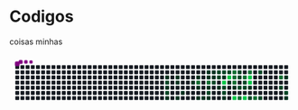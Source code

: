 # Codigos
coisas minhas

<svg viewBox="-16 -32 880 192" width="880" height="192" xmlns="http://www.w3.org/2000/svg"><desc>Generated with https://github.com/Platane/snk</desc><style>:root{--cb:#1b1f230a;--cs:purple;--ce:#161b22;--c0:#161b22;--c1:#01311f;--c2:#034525;--c3:#0f6d31;--c4:#00c647}.c{shape-rendering:geometricPrecision;fill:var(--ce);stroke-width:1px;stroke:var(--cb);animation:none 33900ms linear infinite;width:12px;height:12px}@keyframes c0{9.43%{fill:var(--c1)}9.45%,100%{fill:var(--ce)}}.c.c0{fill:var(--c1);animation-name:c0}@keyframes c1{61.05%{fill:var(--c2)}61.07%,100%{fill:var(--ce)}}.c.c1{fill:var(--c2);animation-name:c1}@keyframes c2{33.62%{fill:var(--c1)}33.64%,100%{fill:var(--ce)}}.c.c2{fill:var(--c1);animation-name:c2}@keyframes c3{60.46%{fill:var(--c2)}60.48%,100%{fill:var(--ce)}}.c.c3{fill:var(--c2);animation-name:c3}@keyframes c4{32.44%{fill:var(--c1)}32.46%,100%{fill:var(--ce)}}.c.c4{fill:var(--c1);animation-name:c4}@keyframes c5{10.02%{fill:var(--c1)}10.04%,100%{fill:var(--ce)}}.c.c5{fill:var(--c1);animation-name:c5}@keyframes c6{10.31%{fill:var(--c1)}10.33%,100%{fill:var(--ce)}}.c.c6{fill:var(--c1);animation-name:c6}@keyframes c7{31.85%{fill:var(--c1)}31.87%,100%{fill:var(--ce)}}.c.c7{fill:var(--c1);animation-name:c7}@keyframes c8{31.26%{fill:var(--c1)}31.28%,100%{fill:var(--ce)}}.c.c8{fill:var(--c1);animation-name:c8}@keyframes c9{11.2%{fill:var(--c1)}11.22%,100%{fill:var(--ce)}}.c.c9{fill:var(--c1);animation-name:c9}@keyframes ca{11.79%{fill:var(--c1)}11.81%,100%{fill:var(--ce)}}.c.ca{fill:var(--c1);animation-name:ca}@keyframes cb{79.34%{fill:var(--c3)}79.36%,100%{fill:var(--ce)}}.c.cb{fill:var(--c3);animation-name:cb}@keyframes cc{30.08%{fill:var(--c1)}30.1%,100%{fill:var(--ce)}}.c.cc{fill:var(--c1);animation-name:cc}@keyframes cd{29.49%{fill:var(--c1)}29.51%,100%{fill:var(--ce)}}.c.cd{fill:var(--c1);animation-name:cd}@keyframes ce{29.19%{fill:var(--c1)}29.21%,100%{fill:var(--ce)}}.c.ce{fill:var(--c1);animation-name:ce}@keyframes cf{13.26%{fill:var(--c1)}13.28%,100%{fill:var(--ce)}}.c.cf{fill:var(--c1);animation-name:cf}@keyframes cg{12.38%{fill:var(--c1)}12.4%,100%{fill:var(--ce)}}.c.cg{fill:var(--c1);animation-name:cg}@keyframes ch{78.75%{fill:var(--c3)}78.77%,100%{fill:var(--ce)}}.c.ch{fill:var(--c3);animation-name:ch}@keyframes ci{14.74%{fill:var(--c1)}14.76%,100%{fill:var(--ce)}}.c.ci{fill:var(--c1);animation-name:ci}@keyframes cj{44.53%{fill:var(--c2)}44.55%,100%{fill:var(--ce)}}.c.cj{fill:var(--c2);animation-name:cj}@keyframes ck{28.9%{fill:var(--c1)}28.92%,100%{fill:var(--ce)}}.c.ck{fill:var(--c1);animation-name:ck}@keyframes cl{12.97%{fill:var(--c1)}12.99%,100%{fill:var(--ce)}}.c.cl{fill:var(--c1);animation-name:cl}@keyframes cm{12.67%{fill:var(--c1)}12.69%,100%{fill:var(--ce)}}.c.cm{fill:var(--c1);animation-name:cm}@keyframes cn{45.42%{fill:var(--c2)}45.44%,100%{fill:var(--ce)}}.c.cn{fill:var(--c2);animation-name:cn}@keyframes co{39.22%{fill:var(--c2)}39.24%,100%{fill:var(--ce)}}.c.co{fill:var(--c2);animation-name:co}@keyframes cp{38.93%{fill:var(--c2)}38.95%,100%{fill:var(--ce)}}.c.cp{fill:var(--c2);animation-name:cp}@keyframes cq{15.33%{fill:var(--c1)}15.35%,100%{fill:var(--ce)}}.c.cq{fill:var(--c1);animation-name:cq}@keyframes cr{38.34%{fill:var(--c2)}38.36%,100%{fill:var(--ce)}}.c.cr{fill:var(--c2);animation-name:cr}@keyframes cs{38.63%{fill:var(--c1)}38.65%,100%{fill:var(--ce)}}.c.cs{fill:var(--c1);animation-name:cs}@keyframes ct{82%{fill:var(--c4)}82.02%,100%{fill:var(--ce)}}.c.ct{fill:var(--c4);animation-name:ct}@keyframes cu{43.35%{fill:var(--c2)}43.37%,100%{fill:var(--ce)}}.c.cu{fill:var(--c2);animation-name:cu}@keyframes cv{43.65%{fill:var(--c2)}43.67%,100%{fill:var(--ce)}}.c.cv{fill:var(--c2);animation-name:cv}@keyframes cw{16.21%{fill:var(--c1)}16.23%,100%{fill:var(--ce)}}.c.cw{fill:var(--c1);animation-name:cw}@keyframes cx{39.81%{fill:var(--c2)}39.83%,100%{fill:var(--ce)}}.c.cx{fill:var(--c2);animation-name:cx}@keyframes cy{81.41%{fill:var(--c4)}81.43%,100%{fill:var(--ce)}}.c.cy{fill:var(--c4);animation-name:cy}@keyframes cz{65.18%{fill:var(--c1)}65.2%,100%{fill:var(--ce)}}.c.cz{fill:var(--c1);animation-name:cz}@keyframes c10{66.07%{fill:var(--c3)}66.09%,100%{fill:var(--ce)}}.c.c10{fill:var(--c3);animation-name:c10}@keyframes c11{65.77%{fill:var(--c3)}65.79%,100%{fill:var(--ce)}}.c.c11{fill:var(--c3);animation-name:c11}@keyframes c12{65.48%{fill:var(--c3)}65.5%,100%{fill:var(--ce)}}.c.c12{fill:var(--c3);animation-name:c12}@keyframes c13{17.39%{fill:var(--c1)}17.41%,100%{fill:var(--ce)}}.c.c13{fill:var(--c1);animation-name:c13}@keyframes c14{83.47%{fill:var(--c4)}83.49%,100%{fill:var(--ce)}}.c.c14{fill:var(--c4);animation-name:c14}@keyframes c15{40.99%{fill:var(--c2)}41.01%,100%{fill:var(--ce)}}.c.c15{fill:var(--c2);animation-name:c15}@keyframes c16{41.29%{fill:var(--c2)}41.31%,100%{fill:var(--ce)}}.c.c16{fill:var(--c2);animation-name:c16}@keyframes c17{42.47%{fill:var(--c2)}42.49%,100%{fill:var(--ce)}}.c.c17{fill:var(--c2);animation-name:c17}@keyframes c18{69.61%{fill:var(--c3)}69.63%,100%{fill:var(--ce)}}.c.c18{fill:var(--c3);animation-name:c18}@keyframes c19{68.13%{fill:var(--c3)}68.15%,100%{fill:var(--ce)}}.c.c19{fill:var(--c3);animation-name:c19}@keyframes c1a{41.88%{fill:var(--c2)}41.9%,100%{fill:var(--ce)}}.c.c1a{fill:var(--c2);animation-name:c1a}@keyframes c1b{42.17%{fill:var(--c2)}42.19%,100%{fill:var(--ce)}}.c.c1b{fill:var(--c2);animation-name:c1b}@keyframes c1c{84.06%{fill:var(--c4)}84.08%,100%{fill:var(--ce)}}.c.c1c{fill:var(--c4);animation-name:c1c}@keyframes c1d{66.95%{fill:var(--c3)}66.97%,100%{fill:var(--ce)}}.c.c1d{fill:var(--c3);animation-name:c1d}@keyframes c1e{85.54%{fill:var(--c4)}85.56%,100%{fill:var(--ce)}}.c.c1e{fill:var(--c4);animation-name:c1e}@keyframes c1f{85.24%{fill:var(--c4)}85.26%,100%{fill:var(--ce)}}.c.c1f{fill:var(--c4);animation-name:c1f}@keyframes c1g{19.46%{fill:var(--c1)}19.48%,100%{fill:var(--ce)}}.c.c1g{fill:var(--c1);animation-name:c1g}@keyframes c1h{48.37%{fill:var(--c2)}48.39%,100%{fill:var(--ce)}}.c.c1h{fill:var(--c2);animation-name:c1h}@keyframes c1i{71.08%{fill:var(--c3)}71.1%,100%{fill:var(--ce)}}.c.c1i{fill:var(--c3);animation-name:c1i}@keyframes c1j{51.02%{fill:var(--c2)}51.04%,100%{fill:var(--ce)}}.c.c1j{fill:var(--c2);animation-name:c1j}@keyframes c1k{49.55%{fill:var(--c2)}49.57%,100%{fill:var(--ce)}}.c.c1k{fill:var(--c2);animation-name:c1k}@keyframes c1l{73.74%{fill:var(--c3)}73.76%,100%{fill:var(--ce)}}.c.c1l{fill:var(--c3);animation-name:c1l}@keyframes c1m{53.09%{fill:var(--c2)}53.11%,100%{fill:var(--ce)}}.c.c1m{fill:var(--c2);animation-name:c1m}@keyframes c1n{22.11%{fill:var(--c1)}22.13%,100%{fill:var(--ce)}}.c.c1n{fill:var(--c1);animation-name:c1n}@keyframes c1o{53.68%{fill:var(--c2)}53.7%,100%{fill:var(--ce)}}.c.c1o{fill:var(--c2);animation-name:c1o}@keyframes c1p{23.88%{fill:var(--c1)}23.9%,100%{fill:var(--ce)}}.c.c1p{fill:var(--c1);animation-name:c1p}.u{transform-origin:0 0;transform:scale(0,1);animation:none linear 33900ms infinite}@keyframes u0{9.43%{transform:scale(0.000,1)}9.45%,10.02%{transform:scale(0.042,1)}10.04%,10.31%{transform:scale(0.083,1)}10.33%,11.2%{transform:scale(0.125,1)}11.22%,11.79%{transform:scale(0.167,1)}11.81%,12.38%{transform:scale(0.208,1)}12.4%,12.67%{transform:scale(0.250,1)}12.69%,12.97%{transform:scale(0.292,1)}12.99%,13.26%{transform:scale(0.333,1)}13.28%,14.74%{transform:scale(0.375,1)}14.76%,15.33%{transform:scale(0.417,1)}15.35%,16.21%{transform:scale(0.458,1)}16.23%,17.39%{transform:scale(0.500,1)}17.41%,19.46%{transform:scale(0.542,1)}19.48%,22.11%{transform:scale(0.583,1)}22.13%,23.88%{transform:scale(0.625,1)}23.9%,28.9%{transform:scale(0.667,1)}28.92%,29.19%{transform:scale(0.708,1)}29.21%,29.49%{transform:scale(0.750,1)}29.51%,30.08%{transform:scale(0.792,1)}30.1%,31.26%{transform:scale(0.833,1)}31.28%,31.85%{transform:scale(0.875,1)}31.87%,32.44%{transform:scale(0.917,1)}32.46%,33.62%{transform:scale(0.958,1)}33.64%,100%{transform:scale(1.000,1)}}.u.u0{fill:var(--c1);animation-name:u0;transform-origin:0.0px 0}@keyframes u1{38.34%{transform:scale(0.000,1)}38.36%,100%{transform:scale(1.000,1)}}.u.u1{fill:var(--c2);animation-name:u1;transform-origin:328.3px 0}@keyframes u2{38.63%{transform:scale(0.000,1)}38.65%,100%{transform:scale(1.000,1)}}.u.u2{fill:var(--c1);animation-name:u2;transform-origin:341.9px 0}@keyframes u3{38.93%{transform:scale(0.000,1)}38.95%,39.22%{transform:scale(0.053,1)}39.24%,39.81%{transform:scale(0.105,1)}39.83%,40.99%{transform:scale(0.158,1)}41.01%,41.29%{transform:scale(0.211,1)}41.31%,41.88%{transform:scale(0.263,1)}41.9%,42.17%{transform:scale(0.316,1)}42.19%,42.47%{transform:scale(0.368,1)}42.49%,43.35%{transform:scale(0.421,1)}43.37%,43.65%{transform:scale(0.474,1)}43.67%,44.53%{transform:scale(0.526,1)}44.55%,45.42%{transform:scale(0.579,1)}45.44%,48.37%{transform:scale(0.632,1)}48.39%,49.55%{transform:scale(0.684,1)}49.57%,51.02%{transform:scale(0.737,1)}51.04%,53.09%{transform:scale(0.789,1)}53.11%,53.68%{transform:scale(0.842,1)}53.7%,60.46%{transform:scale(0.895,1)}60.48%,61.05%{transform:scale(0.947,1)}61.07%,100%{transform:scale(1.000,1)}}.u.u3{fill:var(--c2);animation-name:u3;transform-origin:355.6px 0}@keyframes u4{65.18%{transform:scale(0.000,1)}65.2%,100%{transform:scale(1.000,1)}}.u.u4{fill:var(--c1);animation-name:u4;transform-origin:615.5px 0}@keyframes u5{65.48%{transform:scale(0.000,1)}65.5%,65.77%{transform:scale(0.100,1)}65.79%,66.07%{transform:scale(0.200,1)}66.09%,66.95%{transform:scale(0.300,1)}66.97%,68.13%{transform:scale(0.400,1)}68.15%,69.61%{transform:scale(0.500,1)}69.63%,71.08%{transform:scale(0.600,1)}71.1%,73.74%{transform:scale(0.700,1)}73.76%,78.75%{transform:scale(0.800,1)}78.77%,79.34%{transform:scale(0.900,1)}79.36%,100%{transform:scale(1.000,1)}}.u.u5{fill:var(--c3);animation-name:u5;transform-origin:629.2px 0}@keyframes u6{81.41%{transform:scale(0.000,1)}81.43%,82%{transform:scale(0.167,1)}82.02%,83.47%{transform:scale(0.333,1)}83.49%,84.06%{transform:scale(0.500,1)}84.08%,85.24%{transform:scale(0.667,1)}85.26%,85.54%{transform:scale(0.833,1)}85.56%,100%{transform:scale(1.000,1)}}.u.u6{fill:var(--c4);animation-name:u6;transform-origin:765.9px 0}.s{shape-rendering:geometricPrecision;fill:var(--cs);animation:none linear 33900ms infinite}@keyframes s0{0%,99.71%{transform:translate(0px,-16px)}0.29%{transform:translate(0px,0px)}8.85%{transform:translate(464px,0px)}9.44%{transform:translate(464px,32px)}10.03%{transform:translate(496px,32px)}10.32%{transform:translate(496px,48px)}11.21%,62.54%{transform:translate(544px,48px)}11.5%{transform:translate(544px,32px)}12.68%{transform:translate(608px,32px)}12.98%{transform:translate(608px,16px)}13.57%{transform:translate(576px,16px)}14.45%{transform:translate(576px,64px)}15.34%,46.02%{transform:translate(624px,64px)}15.93%{transform:translate(624px,96px)}16.52%,27.73%{transform:translate(656px,96px)}16.81%,17.99%,27.43%{transform:translate(656px,80px)}17.11%{transform:translate(672px,80px)}17.4%,82.89%{transform:translate(672px,64px)}17.7%,64.9%{transform:translate(656px,64px)}19.17%{transform:translate(720px,80px)}19.47%,47.79%{transform:translate(720px,64px)}20.94%{transform:translate(800px,64px)}21.24%,52.51%{transform:translate(800px,48px)}21.83%{transform:translate(832px,48px)}22.12%{transform:translate(832px,32px)}22.42%{transform:translate(848px,32px)}23.6%{transform:translate(848px,96px)}24.19%,72.57%{transform:translate(816px,96px)}24.48%{transform:translate(816px,80px)}29.5%{transform:translate(560px,96px)}30.09%{transform:translate(560px,64px)}30.97%{transform:translate(512px,64px)}31.27%{transform:translate(512px,80px)}31.56%{transform:translate(496px,80px)}31.86%{transform:translate(496px,96px)}32.74%{transform:translate(448px,96px)}33.33%{transform:translate(448px,64px)}33.92%{transform:translate(480px,64px)}34.81%{transform:translate(480px,16px)}35.1%{transform:translate(496px,16px)}35.4%{transform:translate(496px,0px)}38.05%{transform:translate(640px,0px)}38.64%{transform:translate(640px,32px)}38.94%{transform:translate(624px,32px)}39.23%{transform:translate(624px,16px)}39.82%{transform:translate(656px,16px)}40.12%{transform:translate(656px,0px)}40.71%{transform:translate(688px,0px)}41.59%{transform:translate(688px,48px)}41.89%{transform:translate(704px,48px)}42.18%{transform:translate(704px,64px)}43.36%,82.3%{transform:translate(640px,64px)}43.66%{transform:translate(640px,80px)}44.54%{transform:translate(592px,80px)}44.84%{transform:translate(592px,64px)}45.13%{transform:translate(608px,64px)}45.43%{transform:translate(608px,48px)}45.72%{transform:translate(624px,48px)}48.67%{transform:translate(720px,112px)}49.26%{transform:translate(752px,112px)}51.03%{transform:translate(752px,16px)}51.92%{transform:translate(800px,16px)}52.8%{transform:translate(816px,48px)}53.1%{transform:translate(816px,64px)}53.39%{transform:translate(832px,64px)}53.69%{transform:translate(832px,80px)}60.47%{transform:translate(464px,80px)}61.06%{transform:translate(464px,48px)}62.83%{transform:translate(544px,64px)}65.19%,81.71%{transform:translate(656px,48px)}65.49%{transform:translate(672px,48px)}66.08%{transform:translate(672px,16px)}66.96%{transform:translate(720px,16px)}67.26%{transform:translate(720px,0px)}67.55%{transform:translate(704px,0px)}68.14%{transform:translate(704px,32px)}68.44%{transform:translate(688px,32px)}69.91%{transform:translate(688px,112px)}70.8%{transform:translate(736px,112px)}71.09%{transform:translate(736px,96px)}74.04%{transform:translate(816px,16px)}78.17%{transform:translate(592px,16px)}78.76%{transform:translate(592px,48px)}79.35%{transform:translate(560px,48px)}79.65%{transform:translate(560px,32px)}81.42%{transform:translate(656px,32px)}82.01%{transform:translate(640px,48px)}83.48%{transform:translate(672px,96px)}84.37%{transform:translate(720px,96px)}85.55%{transform:translate(720px,32px)}97.64%{transform:translate(64px,32px)}98.23%{transform:translate(64px,0px)}98.53%{transform:translate(48px,0px)}98.82%{transform:translate(48px,-16px)}}.s.s0{transform:translate(0px,-16px);animation-name:s0}@keyframes s1{0%,99.71%{transform:translate(16px,-16px)}0.29%{transform:translate(0px,-16px)}0.59%{transform:translate(0px,0px)}9.14%{transform:translate(464px,0px)}9.73%{transform:translate(464px,32px)}10.32%{transform:translate(496px,32px)}10.62%{transform:translate(496px,48px)}11.5%,62.83%{transform:translate(544px,48px)}11.8%{transform:translate(544px,32px)}12.98%{transform:translate(608px,32px)}13.27%{transform:translate(608px,16px)}13.86%{transform:translate(576px,16px)}14.75%{transform:translate(576px,64px)}15.63%,46.31%{transform:translate(624px,64px)}16.22%{transform:translate(624px,96px)}16.81%,28.02%{transform:translate(656px,96px)}17.11%,18.29%,27.73%{transform:translate(656px,80px)}17.4%{transform:translate(672px,80px)}17.7%,83.19%{transform:translate(672px,64px)}17.99%,65.19%{transform:translate(656px,64px)}19.47%{transform:translate(720px,80px)}19.76%,48.08%{transform:translate(720px,64px)}21.24%{transform:translate(800px,64px)}21.53%,52.8%{transform:translate(800px,48px)}22.12%{transform:translate(832px,48px)}22.42%{transform:translate(832px,32px)}22.71%{transform:translate(848px,32px)}23.89%{transform:translate(848px,96px)}24.48%,72.86%{transform:translate(816px,96px)}24.78%{transform:translate(816px,80px)}29.79%{transform:translate(560px,96px)}30.38%{transform:translate(560px,64px)}31.27%{transform:translate(512px,64px)}31.56%{transform:translate(512px,80px)}31.86%{transform:translate(496px,80px)}32.15%{transform:translate(496px,96px)}33.04%{transform:translate(448px,96px)}33.63%{transform:translate(448px,64px)}34.22%{transform:translate(480px,64px)}35.1%{transform:translate(480px,16px)}35.4%{transform:translate(496px,16px)}35.69%{transform:translate(496px,0px)}38.35%{transform:translate(640px,0px)}38.94%{transform:translate(640px,32px)}39.23%{transform:translate(624px,32px)}39.53%{transform:translate(624px,16px)}40.12%{transform:translate(656px,16px)}40.41%{transform:translate(656px,0px)}41%{transform:translate(688px,0px)}41.89%{transform:translate(688px,48px)}42.18%{transform:translate(704px,48px)}42.48%{transform:translate(704px,64px)}43.66%,82.6%{transform:translate(640px,64px)}43.95%{transform:translate(640px,80px)}44.84%{transform:translate(592px,80px)}45.13%{transform:translate(592px,64px)}45.43%{transform:translate(608px,64px)}45.72%{transform:translate(608px,48px)}46.02%{transform:translate(624px,48px)}48.97%{transform:translate(720px,112px)}49.56%{transform:translate(752px,112px)}51.33%{transform:translate(752px,16px)}52.21%{transform:translate(800px,16px)}53.1%{transform:translate(816px,48px)}53.39%{transform:translate(816px,64px)}53.69%{transform:translate(832px,64px)}53.98%{transform:translate(832px,80px)}60.77%{transform:translate(464px,80px)}61.36%{transform:translate(464px,48px)}63.13%{transform:translate(544px,64px)}65.49%,82.01%{transform:translate(656px,48px)}65.78%{transform:translate(672px,48px)}66.37%{transform:translate(672px,16px)}67.26%{transform:translate(720px,16px)}67.55%{transform:translate(720px,0px)}67.85%{transform:translate(704px,0px)}68.44%{transform:translate(704px,32px)}68.73%{transform:translate(688px,32px)}70.21%{transform:translate(688px,112px)}71.09%{transform:translate(736px,112px)}71.39%{transform:translate(736px,96px)}74.34%{transform:translate(816px,16px)}78.47%{transform:translate(592px,16px)}79.06%{transform:translate(592px,48px)}79.65%{transform:translate(560px,48px)}79.94%{transform:translate(560px,32px)}81.71%{transform:translate(656px,32px)}82.3%{transform:translate(640px,48px)}83.78%{transform:translate(672px,96px)}84.66%{transform:translate(720px,96px)}85.84%{transform:translate(720px,32px)}97.94%{transform:translate(64px,32px)}98.53%{transform:translate(64px,0px)}98.82%{transform:translate(48px,0px)}99.12%{transform:translate(48px,-16px)}}.s.s1{transform:translate(16px,-16px);animation-name:s1}@keyframes s2{0%,99.71%{transform:translate(32px,-16px)}0.59%{transform:translate(0px,-16px)}0.88%{transform:translate(0px,0px)}9.44%{transform:translate(464px,0px)}10.03%{transform:translate(464px,32px)}10.62%{transform:translate(496px,32px)}10.91%{transform:translate(496px,48px)}11.8%,63.13%{transform:translate(544px,48px)}12.09%{transform:translate(544px,32px)}13.27%{transform:translate(608px,32px)}13.57%{transform:translate(608px,16px)}14.16%{transform:translate(576px,16px)}15.04%{transform:translate(576px,64px)}15.93%,46.61%{transform:translate(624px,64px)}16.52%{transform:translate(624px,96px)}17.11%,28.32%{transform:translate(656px,96px)}17.4%,18.58%,28.02%{transform:translate(656px,80px)}17.7%{transform:translate(672px,80px)}17.99%,83.48%{transform:translate(672px,64px)}18.29%,65.49%{transform:translate(656px,64px)}19.76%{transform:translate(720px,80px)}20.06%,48.38%{transform:translate(720px,64px)}21.53%{transform:translate(800px,64px)}21.83%,53.1%{transform:translate(800px,48px)}22.42%{transform:translate(832px,48px)}22.71%{transform:translate(832px,32px)}23.01%{transform:translate(848px,32px)}24.19%{transform:translate(848px,96px)}24.78%,73.16%{transform:translate(816px,96px)}25.07%{transform:translate(816px,80px)}30.09%{transform:translate(560px,96px)}30.68%{transform:translate(560px,64px)}31.56%{transform:translate(512px,64px)}31.86%{transform:translate(512px,80px)}32.15%{transform:translate(496px,80px)}32.45%{transform:translate(496px,96px)}33.33%{transform:translate(448px,96px)}33.92%{transform:translate(448px,64px)}34.51%{transform:translate(480px,64px)}35.4%{transform:translate(480px,16px)}35.69%{transform:translate(496px,16px)}35.99%{transform:translate(496px,0px)}38.64%{transform:translate(640px,0px)}39.23%{transform:translate(640px,32px)}39.53%{transform:translate(624px,32px)}39.82%{transform:translate(624px,16px)}40.41%{transform:translate(656px,16px)}40.71%{transform:translate(656px,0px)}41.3%{transform:translate(688px,0px)}42.18%{transform:translate(688px,48px)}42.48%{transform:translate(704px,48px)}42.77%{transform:translate(704px,64px)}43.95%,82.89%{transform:translate(640px,64px)}44.25%{transform:translate(640px,80px)}45.13%{transform:translate(592px,80px)}45.43%{transform:translate(592px,64px)}45.72%{transform:translate(608px,64px)}46.02%{transform:translate(608px,48px)}46.31%{transform:translate(624px,48px)}49.26%{transform:translate(720px,112px)}49.85%{transform:translate(752px,112px)}51.62%{transform:translate(752px,16px)}52.51%{transform:translate(800px,16px)}53.39%{transform:translate(816px,48px)}53.69%{transform:translate(816px,64px)}53.98%{transform:translate(832px,64px)}54.28%{transform:translate(832px,80px)}61.06%{transform:translate(464px,80px)}61.65%{transform:translate(464px,48px)}63.42%{transform:translate(544px,64px)}65.78%,82.3%{transform:translate(656px,48px)}66.08%{transform:translate(672px,48px)}66.67%{transform:translate(672px,16px)}67.55%{transform:translate(720px,16px)}67.85%{transform:translate(720px,0px)}68.14%{transform:translate(704px,0px)}68.73%{transform:translate(704px,32px)}69.03%{transform:translate(688px,32px)}70.5%{transform:translate(688px,112px)}71.39%{transform:translate(736px,112px)}71.68%{transform:translate(736px,96px)}74.63%{transform:translate(816px,16px)}78.76%{transform:translate(592px,16px)}79.35%{transform:translate(592px,48px)}79.94%{transform:translate(560px,48px)}80.24%{transform:translate(560px,32px)}82.01%{transform:translate(656px,32px)}82.6%{transform:translate(640px,48px)}84.07%{transform:translate(672px,96px)}84.96%{transform:translate(720px,96px)}86.14%{transform:translate(720px,32px)}98.23%{transform:translate(64px,32px)}98.82%{transform:translate(64px,0px)}99.12%{transform:translate(48px,0px)}99.41%{transform:translate(48px,-16px)}}.s.s2{transform:translate(32px,-16px);animation-name:s2}@keyframes s3{0%,99.71%{transform:translate(48px,-16px)}0.88%{transform:translate(0px,-16px)}1.18%{transform:translate(0px,0px)}9.73%{transform:translate(464px,0px)}10.32%{transform:translate(464px,32px)}10.91%{transform:translate(496px,32px)}11.21%{transform:translate(496px,48px)}12.09%,63.42%{transform:translate(544px,48px)}12.39%{transform:translate(544px,32px)}13.57%{transform:translate(608px,32px)}13.86%{transform:translate(608px,16px)}14.45%{transform:translate(576px,16px)}15.34%{transform:translate(576px,64px)}16.22%,46.9%{transform:translate(624px,64px)}16.81%{transform:translate(624px,96px)}17.4%,28.61%{transform:translate(656px,96px)}17.7%,18.88%,28.32%{transform:translate(656px,80px)}17.99%{transform:translate(672px,80px)}18.29%,83.78%{transform:translate(672px,64px)}18.58%,65.78%{transform:translate(656px,64px)}20.06%{transform:translate(720px,80px)}20.35%,48.67%{transform:translate(720px,64px)}21.83%{transform:translate(800px,64px)}22.12%,53.39%{transform:translate(800px,48px)}22.71%{transform:translate(832px,48px)}23.01%{transform:translate(832px,32px)}23.3%{transform:translate(848px,32px)}24.48%{transform:translate(848px,96px)}25.07%,73.45%{transform:translate(816px,96px)}25.37%{transform:translate(816px,80px)}30.38%{transform:translate(560px,96px)}30.97%{transform:translate(560px,64px)}31.86%{transform:translate(512px,64px)}32.15%{transform:translate(512px,80px)}32.45%{transform:translate(496px,80px)}32.74%{transform:translate(496px,96px)}33.63%{transform:translate(448px,96px)}34.22%{transform:translate(448px,64px)}34.81%{transform:translate(480px,64px)}35.69%{transform:translate(480px,16px)}35.99%{transform:translate(496px,16px)}36.28%{transform:translate(496px,0px)}38.94%{transform:translate(640px,0px)}39.53%{transform:translate(640px,32px)}39.82%{transform:translate(624px,32px)}40.12%{transform:translate(624px,16px)}40.71%{transform:translate(656px,16px)}41%{transform:translate(656px,0px)}41.59%{transform:translate(688px,0px)}42.48%{transform:translate(688px,48px)}42.77%{transform:translate(704px,48px)}43.07%{transform:translate(704px,64px)}44.25%,83.19%{transform:translate(640px,64px)}44.54%{transform:translate(640px,80px)}45.43%{transform:translate(592px,80px)}45.72%{transform:translate(592px,64px)}46.02%{transform:translate(608px,64px)}46.31%{transform:translate(608px,48px)}46.61%{transform:translate(624px,48px)}49.56%{transform:translate(720px,112px)}50.15%{transform:translate(752px,112px)}51.92%{transform:translate(752px,16px)}52.8%{transform:translate(800px,16px)}53.69%{transform:translate(816px,48px)}53.98%{transform:translate(816px,64px)}54.28%{transform:translate(832px,64px)}54.57%{transform:translate(832px,80px)}61.36%{transform:translate(464px,80px)}61.95%{transform:translate(464px,48px)}63.72%{transform:translate(544px,64px)}66.08%,82.6%{transform:translate(656px,48px)}66.37%{transform:translate(672px,48px)}66.96%{transform:translate(672px,16px)}67.85%{transform:translate(720px,16px)}68.14%{transform:translate(720px,0px)}68.44%{transform:translate(704px,0px)}69.03%{transform:translate(704px,32px)}69.32%{transform:translate(688px,32px)}70.8%{transform:translate(688px,112px)}71.68%{transform:translate(736px,112px)}71.98%{transform:translate(736px,96px)}74.93%{transform:translate(816px,16px)}79.06%{transform:translate(592px,16px)}79.65%{transform:translate(592px,48px)}80.24%{transform:translate(560px,48px)}80.53%{transform:translate(560px,32px)}82.3%{transform:translate(656px,32px)}82.89%{transform:translate(640px,48px)}84.37%{transform:translate(672px,96px)}85.25%{transform:translate(720px,96px)}86.43%{transform:translate(720px,32px)}98.53%{transform:translate(64px,32px)}99.12%{transform:translate(64px,0px)}99.41%{transform:translate(48px,0px)}}.s.s3{transform:translate(48px,-16px);animation-name:s3}</style><rect class="c" x="2" y="2" rx="2" ry="2"/><rect class="c" x="2" y="18" rx="2" ry="2"/><rect class="c" x="2" y="34" rx="2" ry="2"/><rect class="c" x="2" y="50" rx="2" ry="2"/><rect class="c" x="2" y="66" rx="2" ry="2"/><rect class="c" x="2" y="82" rx="2" ry="2"/><rect class="c" x="2" y="98" rx="2" ry="2"/><rect class="c" x="18" y="2" rx="2" ry="2"/><rect class="c" x="18" y="18" rx="2" ry="2"/><rect class="c" x="18" y="34" rx="2" ry="2"/><rect class="c" x="18" y="50" rx="2" ry="2"/><rect class="c" x="18" y="66" rx="2" ry="2"/><rect class="c" x="18" y="82" rx="2" ry="2"/><rect class="c" x="18" y="98" rx="2" ry="2"/><rect class="c" x="34" y="2" rx="2" ry="2"/><rect class="c" x="34" y="18" rx="2" ry="2"/><rect class="c" x="34" y="34" rx="2" ry="2"/><rect class="c" x="34" y="50" rx="2" ry="2"/><rect class="c" x="34" y="66" rx="2" ry="2"/><rect class="c" x="34" y="82" rx="2" ry="2"/><rect class="c" x="34" y="98" rx="2" ry="2"/><rect class="c" x="50" y="2" rx="2" ry="2"/><rect class="c" x="50" y="18" rx="2" ry="2"/><rect class="c" x="50" y="34" rx="2" ry="2"/><rect class="c" x="50" y="50" rx="2" ry="2"/><rect class="c" x="50" y="66" rx="2" ry="2"/><rect class="c" x="50" y="82" rx="2" ry="2"/><rect class="c" x="50" y="98" rx="2" ry="2"/><rect class="c" x="66" y="2" rx="2" ry="2"/><rect class="c" x="66" y="18" rx="2" ry="2"/><rect class="c" x="66" y="34" rx="2" ry="2"/><rect class="c" x="66" y="50" rx="2" ry="2"/><rect class="c" x="66" y="66" rx="2" ry="2"/><rect class="c" x="66" y="82" rx="2" ry="2"/><rect class="c" x="66" y="98" rx="2" ry="2"/><rect class="c" x="82" y="2" rx="2" ry="2"/><rect class="c" x="82" y="18" rx="2" ry="2"/><rect class="c" x="82" y="34" rx="2" ry="2"/><rect class="c" x="82" y="50" rx="2" ry="2"/><rect class="c" x="82" y="66" rx="2" ry="2"/><rect class="c" x="82" y="82" rx="2" ry="2"/><rect class="c" x="82" y="98" rx="2" ry="2"/><rect class="c" x="98" y="2" rx="2" ry="2"/><rect class="c" x="98" y="18" rx="2" ry="2"/><rect class="c" x="98" y="34" rx="2" ry="2"/><rect class="c" x="98" y="50" rx="2" ry="2"/><rect class="c" x="98" y="66" rx="2" ry="2"/><rect class="c" x="98" y="82" rx="2" ry="2"/><rect class="c" x="98" y="98" rx="2" ry="2"/><rect class="c" x="114" y="2" rx="2" ry="2"/><rect class="c" x="114" y="18" rx="2" ry="2"/><rect class="c" x="114" y="34" rx="2" ry="2"/><rect class="c" x="114" y="50" rx="2" ry="2"/><rect class="c" x="114" y="66" rx="2" ry="2"/><rect class="c" x="114" y="82" rx="2" ry="2"/><rect class="c" x="114" y="98" rx="2" ry="2"/><rect class="c" x="130" y="2" rx="2" ry="2"/><rect class="c" x="130" y="18" rx="2" ry="2"/><rect class="c" x="130" y="34" rx="2" ry="2"/><rect class="c" x="130" y="50" rx="2" ry="2"/><rect class="c" x="130" y="66" rx="2" ry="2"/><rect class="c" x="130" y="82" rx="2" ry="2"/><rect class="c" x="130" y="98" rx="2" ry="2"/><rect class="c" x="146" y="2" rx="2" ry="2"/><rect class="c" x="146" y="18" rx="2" ry="2"/><rect class="c" x="146" y="34" rx="2" ry="2"/><rect class="c" x="146" y="50" rx="2" ry="2"/><rect class="c" x="146" y="66" rx="2" ry="2"/><rect class="c" x="146" y="82" rx="2" ry="2"/><rect class="c" x="146" y="98" rx="2" ry="2"/><rect class="c" x="162" y="2" rx="2" ry="2"/><rect class="c" x="162" y="18" rx="2" ry="2"/><rect class="c" x="162" y="34" rx="2" ry="2"/><rect class="c" x="162" y="50" rx="2" ry="2"/><rect class="c" x="162" y="66" rx="2" ry="2"/><rect class="c" x="162" y="82" rx="2" ry="2"/><rect class="c" x="162" y="98" rx="2" ry="2"/><rect class="c" x="178" y="2" rx="2" ry="2"/><rect class="c" x="178" y="18" rx="2" ry="2"/><rect class="c" x="178" y="34" rx="2" ry="2"/><rect class="c" x="178" y="50" rx="2" ry="2"/><rect class="c" x="178" y="66" rx="2" ry="2"/><rect class="c" x="178" y="82" rx="2" ry="2"/><rect class="c" x="178" y="98" rx="2" ry="2"/><rect class="c" x="194" y="2" rx="2" ry="2"/><rect class="c" x="194" y="18" rx="2" ry="2"/><rect class="c" x="194" y="34" rx="2" ry="2"/><rect class="c" x="194" y="50" rx="2" ry="2"/><rect class="c" x="194" y="66" rx="2" ry="2"/><rect class="c" x="194" y="82" rx="2" ry="2"/><rect class="c" x="194" y="98" rx="2" ry="2"/><rect class="c" x="210" y="2" rx="2" ry="2"/><rect class="c" x="210" y="18" rx="2" ry="2"/><rect class="c" x="210" y="34" rx="2" ry="2"/><rect class="c" x="210" y="50" rx="2" ry="2"/><rect class="c" x="210" y="66" rx="2" ry="2"/><rect class="c" x="210" y="82" rx="2" ry="2"/><rect class="c" x="210" y="98" rx="2" ry="2"/><rect class="c" x="226" y="2" rx="2" ry="2"/><rect class="c" x="226" y="18" rx="2" ry="2"/><rect class="c" x="226" y="34" rx="2" ry="2"/><rect class="c" x="226" y="50" rx="2" ry="2"/><rect class="c" x="226" y="66" rx="2" ry="2"/><rect class="c" x="226" y="82" rx="2" ry="2"/><rect class="c" x="226" y="98" rx="2" ry="2"/><rect class="c" x="242" y="2" rx="2" ry="2"/><rect class="c" x="242" y="18" rx="2" ry="2"/><rect class="c" x="242" y="34" rx="2" ry="2"/><rect class="c" x="242" y="50" rx="2" ry="2"/><rect class="c" x="242" y="66" rx="2" ry="2"/><rect class="c" x="242" y="82" rx="2" ry="2"/><rect class="c" x="242" y="98" rx="2" ry="2"/><rect class="c" x="258" y="2" rx="2" ry="2"/><rect class="c" x="258" y="18" rx="2" ry="2"/><rect class="c" x="258" y="34" rx="2" ry="2"/><rect class="c" x="258" y="50" rx="2" ry="2"/><rect class="c" x="258" y="66" rx="2" ry="2"/><rect class="c" x="258" y="82" rx="2" ry="2"/><rect class="c" x="258" y="98" rx="2" ry="2"/><rect class="c" x="274" y="2" rx="2" ry="2"/><rect class="c" x="274" y="18" rx="2" ry="2"/><rect class="c" x="274" y="34" rx="2" ry="2"/><rect class="c" x="274" y="50" rx="2" ry="2"/><rect class="c" x="274" y="66" rx="2" ry="2"/><rect class="c" x="274" y="82" rx="2" ry="2"/><rect class="c" x="274" y="98" rx="2" ry="2"/><rect class="c" x="290" y="2" rx="2" ry="2"/><rect class="c" x="290" y="18" rx="2" ry="2"/><rect class="c" x="290" y="34" rx="2" ry="2"/><rect class="c" x="290" y="50" rx="2" ry="2"/><rect class="c" x="290" y="66" rx="2" ry="2"/><rect class="c" x="290" y="82" rx="2" ry="2"/><rect class="c" x="290" y="98" rx="2" ry="2"/><rect class="c" x="306" y="2" rx="2" ry="2"/><rect class="c" x="306" y="18" rx="2" ry="2"/><rect class="c" x="306" y="34" rx="2" ry="2"/><rect class="c" x="306" y="50" rx="2" ry="2"/><rect class="c" x="306" y="66" rx="2" ry="2"/><rect class="c" x="306" y="82" rx="2" ry="2"/><rect class="c" x="306" y="98" rx="2" ry="2"/><rect class="c" x="322" y="2" rx="2" ry="2"/><rect class="c" x="322" y="18" rx="2" ry="2"/><rect class="c" x="322" y="34" rx="2" ry="2"/><rect class="c" x="322" y="50" rx="2" ry="2"/><rect class="c" x="322" y="66" rx="2" ry="2"/><rect class="c" x="322" y="82" rx="2" ry="2"/><rect class="c" x="322" y="98" rx="2" ry="2"/><rect class="c" x="338" y="2" rx="2" ry="2"/><rect class="c" x="338" y="18" rx="2" ry="2"/><rect class="c" x="338" y="34" rx="2" ry="2"/><rect class="c" x="338" y="50" rx="2" ry="2"/><rect class="c" x="338" y="66" rx="2" ry="2"/><rect class="c" x="338" y="82" rx="2" ry="2"/><rect class="c" x="338" y="98" rx="2" ry="2"/><rect class="c" x="354" y="2" rx="2" ry="2"/><rect class="c" x="354" y="18" rx="2" ry="2"/><rect class="c" x="354" y="34" rx="2" ry="2"/><rect class="c" x="354" y="50" rx="2" ry="2"/><rect class="c" x="354" y="66" rx="2" ry="2"/><rect class="c" x="354" y="82" rx="2" ry="2"/><rect class="c" x="354" y="98" rx="2" ry="2"/><rect class="c" x="370" y="2" rx="2" ry="2"/><rect class="c" x="370" y="18" rx="2" ry="2"/><rect class="c" x="370" y="34" rx="2" ry="2"/><rect class="c" x="370" y="50" rx="2" ry="2"/><rect class="c" x="370" y="66" rx="2" ry="2"/><rect class="c" x="370" y="82" rx="2" ry="2"/><rect class="c" x="370" y="98" rx="2" ry="2"/><rect class="c" x="386" y="2" rx="2" ry="2"/><rect class="c" x="386" y="18" rx="2" ry="2"/><rect class="c" x="386" y="34" rx="2" ry="2"/><rect class="c" x="386" y="50" rx="2" ry="2"/><rect class="c" x="386" y="66" rx="2" ry="2"/><rect class="c" x="386" y="82" rx="2" ry="2"/><rect class="c" x="386" y="98" rx="2" ry="2"/><rect class="c" x="402" y="2" rx="2" ry="2"/><rect class="c" x="402" y="18" rx="2" ry="2"/><rect class="c" x="402" y="34" rx="2" ry="2"/><rect class="c" x="402" y="50" rx="2" ry="2"/><rect class="c" x="402" y="66" rx="2" ry="2"/><rect class="c" x="402" y="82" rx="2" ry="2"/><rect class="c" x="402" y="98" rx="2" ry="2"/><rect class="c" x="418" y="2" rx="2" ry="2"/><rect class="c" x="418" y="18" rx="2" ry="2"/><rect class="c" x="418" y="34" rx="2" ry="2"/><rect class="c" x="418" y="50" rx="2" ry="2"/><rect class="c" x="418" y="66" rx="2" ry="2"/><rect class="c" x="418" y="82" rx="2" ry="2"/><rect class="c" x="418" y="98" rx="2" ry="2"/><rect class="c" x="434" y="2" rx="2" ry="2"/><rect class="c" x="434" y="18" rx="2" ry="2"/><rect class="c" x="434" y="34" rx="2" ry="2"/><rect class="c" x="434" y="50" rx="2" ry="2"/><rect class="c" x="434" y="66" rx="2" ry="2"/><rect class="c" x="434" y="82" rx="2" ry="2"/><rect class="c" x="434" y="98" rx="2" ry="2"/><rect class="c" x="450" y="2" rx="2" ry="2"/><rect class="c" x="450" y="18" rx="2" ry="2"/><rect class="c" x="450" y="34" rx="2" ry="2"/><rect class="c" x="450" y="50" rx="2" ry="2"/><rect class="c" x="450" y="66" rx="2" ry="2"/><rect class="c" x="450" y="82" rx="2" ry="2"/><rect class="c" x="450" y="98" rx="2" ry="2"/><rect class="c" x="466" y="2" rx="2" ry="2"/><rect class="c" x="466" y="18" rx="2" ry="2"/><rect class="c c0" x="466" y="34" rx="2" ry="2"/><rect class="c c1" x="466" y="50" rx="2" ry="2"/><rect class="c c2" x="466" y="66" rx="2" ry="2"/><rect class="c c3" x="466" y="82" rx="2" ry="2"/><rect class="c c4" x="466" y="98" rx="2" ry="2"/><rect class="c" x="482" y="2" rx="2" ry="2"/><rect class="c" x="482" y="18" rx="2" ry="2"/><rect class="c" x="482" y="34" rx="2" ry="2"/><rect class="c" x="482" y="50" rx="2" ry="2"/><rect class="c" x="482" y="66" rx="2" ry="2"/><rect class="c" x="482" y="82" rx="2" ry="2"/><rect class="c" x="482" y="98" rx="2" ry="2"/><rect class="c" x="498" y="2" rx="2" ry="2"/><rect class="c" x="498" y="18" rx="2" ry="2"/><rect class="c c5" x="498" y="34" rx="2" ry="2"/><rect class="c c6" x="498" y="50" rx="2" ry="2"/><rect class="c" x="498" y="66" rx="2" ry="2"/><rect class="c" x="498" y="82" rx="2" ry="2"/><rect class="c c7" x="498" y="98" rx="2" ry="2"/><rect class="c" x="514" y="2" rx="2" ry="2"/><rect class="c" x="514" y="18" rx="2" ry="2"/><rect class="c" x="514" y="34" rx="2" ry="2"/><rect class="c" x="514" y="50" rx="2" ry="2"/><rect class="c" x="514" y="66" rx="2" ry="2"/><rect class="c c8" x="514" y="82" rx="2" ry="2"/><rect class="c" x="514" y="98" rx="2" ry="2"/><rect class="c" x="530" y="2" rx="2" ry="2"/><rect class="c" x="530" y="18" rx="2" ry="2"/><rect class="c" x="530" y="34" rx="2" ry="2"/><rect class="c" x="530" y="50" rx="2" ry="2"/><rect class="c" x="530" y="66" rx="2" ry="2"/><rect class="c" x="530" y="82" rx="2" ry="2"/><rect class="c" x="530" y="98" rx="2" ry="2"/><rect class="c" x="546" y="2" rx="2" ry="2"/><rect class="c" x="546" y="18" rx="2" ry="2"/><rect class="c" x="546" y="34" rx="2" ry="2"/><rect class="c c9" x="546" y="50" rx="2" ry="2"/><rect class="c" x="546" y="66" rx="2" ry="2"/><rect class="c" x="546" y="82" rx="2" ry="2"/><rect class="c" x="546" y="98" rx="2" ry="2"/><rect class="c" x="562" y="2" rx="2" ry="2"/><rect class="c" x="562" y="18" rx="2" ry="2"/><rect class="c ca" x="562" y="34" rx="2" ry="2"/><rect class="c cb" x="562" y="50" rx="2" ry="2"/><rect class="c cc" x="562" y="66" rx="2" ry="2"/><rect class="c" x="562" y="82" rx="2" ry="2"/><rect class="c cd" x="562" y="98" rx="2" ry="2"/><rect class="c" x="578" y="2" rx="2" ry="2"/><rect class="c" x="578" y="18" rx="2" ry="2"/><rect class="c" x="578" y="34" rx="2" ry="2"/><rect class="c" x="578" y="50" rx="2" ry="2"/><rect class="c" x="578" y="66" rx="2" ry="2"/><rect class="c" x="578" y="82" rx="2" ry="2"/><rect class="c ce" x="578" y="98" rx="2" ry="2"/><rect class="c" x="594" y="2" rx="2" ry="2"/><rect class="c cf" x="594" y="18" rx="2" ry="2"/><rect class="c cg" x="594" y="34" rx="2" ry="2"/><rect class="c ch" x="594" y="50" rx="2" ry="2"/><rect class="c ci" x="594" y="66" rx="2" ry="2"/><rect class="c cj" x="594" y="82" rx="2" ry="2"/><rect class="c ck" x="594" y="98" rx="2" ry="2"/><rect class="c" x="610" y="2" rx="2" ry="2"/><rect class="c cl" x="610" y="18" rx="2" ry="2"/><rect class="c cm" x="610" y="34" rx="2" ry="2"/><rect class="c cn" x="610" y="50" rx="2" ry="2"/><rect class="c" x="610" y="66" rx="2" ry="2"/><rect class="c" x="610" y="82" rx="2" ry="2"/><rect class="c" x="610" y="98" rx="2" ry="2"/><rect class="c" x="626" y="2" rx="2" ry="2"/><rect class="c co" x="626" y="18" rx="2" ry="2"/><rect class="c cp" x="626" y="34" rx="2" ry="2"/><rect class="c" x="626" y="50" rx="2" ry="2"/><rect class="c cq" x="626" y="66" rx="2" ry="2"/><rect class="c" x="626" y="82" rx="2" ry="2"/><rect class="c" x="626" y="98" rx="2" ry="2"/><rect class="c" x="642" y="2" rx="2" ry="2"/><rect class="c cr" x="642" y="18" rx="2" ry="2"/><rect class="c cs" x="642" y="34" rx="2" ry="2"/><rect class="c ct" x="642" y="50" rx="2" ry="2"/><rect class="c cu" x="642" y="66" rx="2" ry="2"/><rect class="c cv" x="642" y="82" rx="2" ry="2"/><rect class="c cw" x="642" y="98" rx="2" ry="2"/><rect class="c" x="658" y="2" rx="2" ry="2"/><rect class="c cx" x="658" y="18" rx="2" ry="2"/><rect class="c cy" x="658" y="34" rx="2" ry="2"/><rect class="c cz" x="658" y="50" rx="2" ry="2"/><rect class="c" x="658" y="66" rx="2" ry="2"/><rect class="c" x="658" y="82" rx="2" ry="2"/><rect class="c" x="658" y="98" rx="2" ry="2"/><rect class="c" x="674" y="2" rx="2" ry="2"/><rect class="c c10" x="674" y="18" rx="2" ry="2"/><rect class="c c11" x="674" y="34" rx="2" ry="2"/><rect class="c c12" x="674" y="50" rx="2" ry="2"/><rect class="c c13" x="674" y="66" rx="2" ry="2"/><rect class="c" x="674" y="82" rx="2" ry="2"/><rect class="c c14" x="674" y="98" rx="2" ry="2"/><rect class="c" x="690" y="2" rx="2" ry="2"/><rect class="c c15" x="690" y="18" rx="2" ry="2"/><rect class="c c16" x="690" y="34" rx="2" ry="2"/><rect class="c" x="690" y="50" rx="2" ry="2"/><rect class="c c17" x="690" y="66" rx="2" ry="2"/><rect class="c" x="690" y="82" rx="2" ry="2"/><rect class="c c18" x="690" y="98" rx="2" ry="2"/><rect class="c" x="706" y="2" rx="2" ry="2"/><rect class="c" x="706" y="18" rx="2" ry="2"/><rect class="c c19" x="706" y="34" rx="2" ry="2"/><rect class="c c1a" x="706" y="50" rx="2" ry="2"/><rect class="c c1b" x="706" y="66" rx="2" ry="2"/><rect class="c" x="706" y="82" rx="2" ry="2"/><rect class="c c1c" x="706" y="98" rx="2" ry="2"/><rect class="c" x="722" y="2" rx="2" ry="2"/><rect class="c c1d" x="722" y="18" rx="2" ry="2"/><rect class="c c1e" x="722" y="34" rx="2" ry="2"/><rect class="c c1f" x="722" y="50" rx="2" ry="2"/><rect class="c c1g" x="722" y="66" rx="2" ry="2"/><rect class="c" x="722" y="82" rx="2" ry="2"/><rect class="c c1h" x="722" y="98" rx="2" ry="2"/><rect class="c" x="738" y="2" rx="2" ry="2"/><rect class="c" x="738" y="18" rx="2" ry="2"/><rect class="c" x="738" y="34" rx="2" ry="2"/><rect class="c" x="738" y="50" rx="2" ry="2"/><rect class="c" x="738" y="66" rx="2" ry="2"/><rect class="c" x="738" y="82" rx="2" ry="2"/><rect class="c c1i" x="738" y="98" rx="2" ry="2"/><rect class="c" x="754" y="2" rx="2" ry="2"/><rect class="c c1j" x="754" y="18" rx="2" ry="2"/><rect class="c" x="754" y="34" rx="2" ry="2"/><rect class="c" x="754" y="50" rx="2" ry="2"/><rect class="c" x="754" y="66" rx="2" ry="2"/><rect class="c" x="754" y="82" rx="2" ry="2"/><rect class="c c1k" x="754" y="98" rx="2" ry="2"/><rect class="c" x="770" y="2" rx="2" ry="2"/><rect class="c" x="770" y="18" rx="2" ry="2"/><rect class="c" x="770" y="34" rx="2" ry="2"/><rect class="c" x="770" y="50" rx="2" ry="2"/><rect class="c" x="770" y="66" rx="2" ry="2"/><rect class="c" x="770" y="82" rx="2" ry="2"/><rect class="c" x="770" y="98" rx="2" ry="2"/><rect class="c" x="786" y="2" rx="2" ry="2"/><rect class="c" x="786" y="18" rx="2" ry="2"/><rect class="c" x="786" y="34" rx="2" ry="2"/><rect class="c" x="786" y="50" rx="2" ry="2"/><rect class="c" x="786" y="66" rx="2" ry="2"/><rect class="c" x="786" y="82" rx="2" ry="2"/><rect class="c" x="786" y="98" rx="2" ry="2"/><rect class="c" x="802" y="2" rx="2" ry="2"/><rect class="c" x="802" y="18" rx="2" ry="2"/><rect class="c" x="802" y="34" rx="2" ry="2"/><rect class="c" x="802" y="50" rx="2" ry="2"/><rect class="c" x="802" y="66" rx="2" ry="2"/><rect class="c" x="802" y="82" rx="2" ry="2"/><rect class="c" x="802" y="98" rx="2" ry="2"/><rect class="c" x="818" y="2" rx="2" ry="2"/><rect class="c" x="818" y="18" rx="2" ry="2"/><rect class="c c1l" x="818" y="34" rx="2" ry="2"/><rect class="c" x="818" y="50" rx="2" ry="2"/><rect class="c c1m" x="818" y="66" rx="2" ry="2"/><rect class="c" x="818" y="82" rx="2" ry="2"/><rect class="c" x="818" y="98" rx="2" ry="2"/><rect class="c" x="834" y="2" rx="2" ry="2"/><rect class="c" x="834" y="18" rx="2" ry="2"/><rect class="c c1n" x="834" y="34" rx="2" ry="2"/><rect class="c" x="834" y="50" rx="2" ry="2"/><rect class="c" x="834" y="66" rx="2" ry="2"/><rect class="c c1o" x="834" y="82" rx="2" ry="2"/><rect class="c c1p" x="834" y="98" rx="2" ry="2"/><rect class="u u0" height="12" width="328.9" x="0.0" y="144"/><rect class="u u1" height="12" width="14.3" x="328.3" y="144"/><rect class="u u2" height="12" width="14.3" x="341.9" y="144"/><rect class="u u3" height="12" width="260.5" x="355.6" y="144"/><rect class="u u4" height="12" width="14.3" x="615.5" y="144"/><rect class="u u5" height="12" width="137.4" x="629.2" y="144"/><rect class="u u6" height="12" width="82.7" x="765.9" y="144"/><rect class="s s0" x="0.8" y="0.8" width="14.4" height="14.4" rx="4.5" ry="4.5"/><rect class="s s1" x="1.8" y="1.8" width="12.3" height="12.3" rx="4.1" ry="4.1"/><rect class="s s2" x="2.6" y="2.6" width="10.8" height="10.8" rx="3.6" ry="3.6"/><rect class="s s3" x="3.0" y="3.0" width="9.9" height="9.9" rx="3.3" ry="3.3"/></svg>

